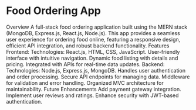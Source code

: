 # Food Ordering App
Overview
A full-stack food ordering application built using the MERN stack (MongoDB, Express.js, React.js, Node.js). This app provides a seamless user experience for ordering food online, featuring a responsive design, efficient API integration, and robust backend functionality.
Features
Frontend:
Technologies: React.js, HTML, CSS, JavaScript.
User-friendly interface with intuitive navigation.
Dynamic food listing with details and pricing.
Integrated with APIs for real-time data updates.
Backend:
Technologies: Node.js, Express.js, MongoDB.
Handles user authentication and order processing.
Secure API endpoints for managing data.
Middleware for validation and error handling.
Organized MVC architecture for maintainability.
Future Enhancements
Add payment gateway integration.
Implement user reviews and ratings.
Enhance security with JWT-based authentication.

